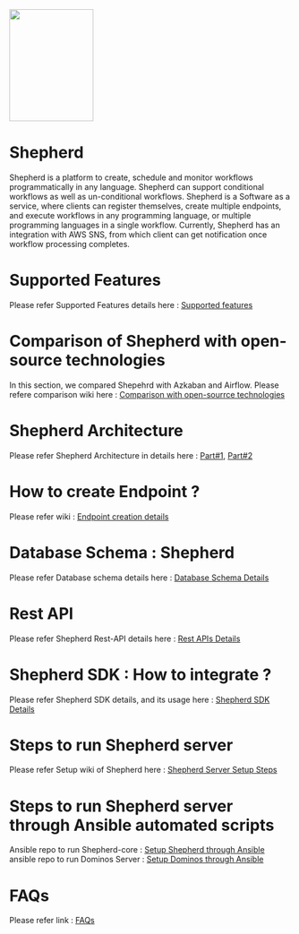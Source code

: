 <img src="https://github.com/devvsda/shephard/blob/master/diagrams/logo.png" height="200px" width="150px">

# Shepherd
Shepherd is a platform to create, schedule and monitor workflows programmatically in any language. Shepherd can support conditional workflows as well as un-conditional workflows. Shepherd is a Software as a service, where clients can register themselves, create multiple endpoints, and execute workflows in any programming language, or multiple programming languages in a single workflow. Currently, Shepherd has an integration with AWS SNS, from which client can get notification once workflow processing completes.

# Supported Features
Please refer Supported Features details here : [Supported features](https://github.com/devvsda/shepherd/wiki/Supported-Features])

# Comparison of Shepherd with open-source technologies
In this section, we compared Shepehrd with Azkaban and Airflow. Please refere comparison wiki here : [Comparison with open-sourrce technologies](https://github.com/devvsda/shepherd/wiki/Comparison-with-Open-Source-technologies)

# Shepherd Architecture
Please refer Shepherd Architecture in details here : [Part#1](https://github.com/devvsda/shepherd/wiki/Shepherd-Architecture%5BPart%231%5D), [Part#2](https://github.com/devvsda/shepherd/wiki/Shepherd-Architecture%5BPart%232%5D)

# How to create Endpoint ?
Please refer wiki : [Endpoint creation details](https://github.com/devvsda/shepherd/wiki/How-to-create-Endpoint-%3F)

# Database Schema : Shepherd
Please refer Database schema details here : [Database Schema Details](https://github.com/devvsda/shepherd/wiki/Database-Schema)

# Rest API
Please refer Shepherd Rest-API details here : [Rest APIs Details](https://github.com/devvsda/shepherd/wiki/Rest-APIs)

# Shepherd SDK : How to integrate ?
Please refer Shepherd SDK details, and its usage here : [Shepherd SDK Details](https://github.com/devvsda/shepherd/wiki/How-to-use-Shepherd-SDK)

# Steps to run Shepherd server
Please refer Setup wiki of Shepherd here : [Shepherd Server Setup Steps](https://github.com/devvsda/shepherd/wiki/How-to-setup-Shepherd)

# Steps to run Shepherd server through Ansible automated scripts
Ansible repo to run Shepherd-core : [Setup Shepherd through Ansible](https://github.com/devvsda/shepherd/tree/master/shepherd_installation)
ansible repo to run Dominos Server : [Setup Dominos through Ansible](https://github.com/devvsda/shepherd/tree/master/dominos_installation)

# FAQs
Please refer link : [FAQs](https://github.com/devvsda/shepherd/wiki/FAQs)
